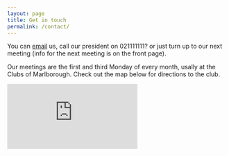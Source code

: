 ```yaml
---
layout: page
title: Get in touch
permalink: /contact/
---
```


You can [email][email] us, call our president on 021111111? or just turn up to our next meeting (info for the next meeting is on the front page).

Our meetings are the first and third Monday of every month, usally at the Clubs of Marlborough. Check out the map below for directions to the club.

<div class="google-map">
<iframe src="https://www.google.com/maps/embed?pb=!1m18!1m12!1m3!1d2987.725907260689!2d173.95483201490686!3d-41.51021417925307!2m3!1f0!2f0!3f0!3m2!1i1024!2i768!4f13.1!3m3!1m2!1s0x6d391497bb3e4297%3A0xb3b4d143cce03d67!2sClubs+of+Marlborough!5e0!3m2!1sen!2snz!4v1468372904992" frameborder="0" style="border:0" allowfullscreen></iframe>
</div>

[email]: "mailto:brownprobable@gmail.com"
